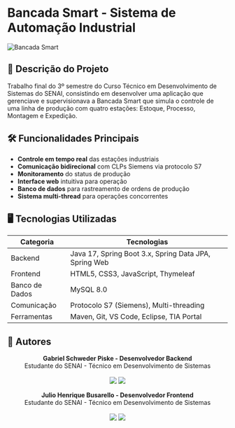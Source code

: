 # Bancada Smart - Sistema de Automação Industrial

![Bancada Smart](https://github.com/user-attachments/assets/ca1f99a5-4681-41d4-ab31-2b9702144ae5)

## 📝 Descrição do Projeto
Trabalho final do 3º semestre do Curso Técnico em Desenvolvimento de Sistemas do SENAI, consistindo em desenvolver uma aplicação que gerenciave e supervisionava a Bancada Smart que simula o controle de uma linha de produção com quatro estações: Estoque, Processo, Montagem e Expedição.

## 🛠️ Funcionalidades Principais
- **Controle em tempo real** das estações industriais
- **Comunicação bidirecional** com CLPs Siemens via protocolo S7
- **Monitoramento** do status de produção
- **Interface web** intuitiva para operação
- **Banco de dados** para rastreamento de ordens de produção
- **Sistema multi-thread** para operações concorrentes

## 🖥️ Tecnologias Utilizadas
| Categoria         | Tecnologias                                                                 |
|-------------------|----------------------------------------------------------------------------|
| Backend           | Java 17, Spring Boot 3.x, Spring Data JPA, Spring Web                      |
| Frontend          | HTML5, CSS3, JavaScript, Thymeleaf                                        |
| Banco de Dados    | MySQL 8.0                                                                  |
| Comunicação       | Protocolo S7 (Siemens), Multi-threading                                   |
| Ferramentas       | Maven, Git, VS Code, Eclipse, TIA Portal                 |              


## 👤 Autores

<p align="center">
  <b>Gabriel Schweder Piske - Desenvolvedor Backend</b>  
  <br/>Estudante do SENAI - Técnico em Desenvolvimento de Sistemas  
  <br/><br/>
  <a href="https://www.linkedin.com/in/gabriel-piske/"><img src="https://img.shields.io/badge/LinkedIn-0077B5?style=for-the-badge&logo=linkedin&logoColor=white" /></a>
  <a href="https://github.com/gabrielpiske"><img src="https://img.shields.io/badge/GitHub-100000?style=for-the-badge&logo=github&logoColor=white" /></a>
</p>

<p align="center">
  <b>Julio Henrique Busarello - Desenvolvedor Frontend</b>  
  <br/>Estudante do SENAI - Técnico em Desenvolvimento de Sistemas  
  <br/><br/>
  <a href="https://www.linkedin.com/in/j%C3%BAlio-henrique-busarello-614259212/"><img src="https://img.shields.io/badge/LinkedIn-0077B5?style=for-the-badge&logo=linkedin&logoColor=white" /></a>
  <a href="https://github.com/JulioBusarello"><img src="https://img.shields.io/badge/GitHub-100000?style=for-the-badge&logo=github&logoColor=white" /></a>
</p>
